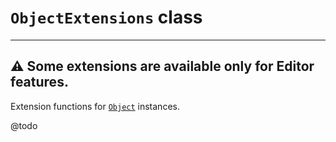# `ObjectExtensions` class

---
⚠️ Some extensions are available only for Editor features.
---

Extension functions for [`Object`](https://docs.unity3d.com/Documentation/ScriptReference/Object.html) instances.

@todo